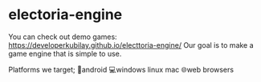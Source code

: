# electoria-engine
You can check out demo games:
https://developerkubilay.github.io/electtoria-engine/
Our goal is to make a game engine that is simple to use.

Platforms we target;
📱android
💻windows linux mac
🌐web browsers

